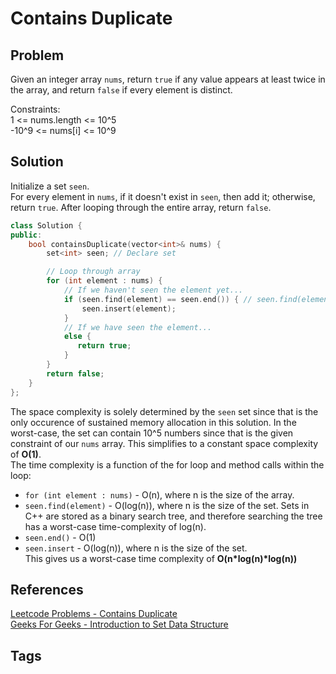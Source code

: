 # Contains Duplicate

## Problem
Given an integer array `nums`, return `true` if any value appears at least twice in the array, and return `false` if every element is distinct.

Constraints:  
1 <= nums.length <= 10^5  
-10^9 <= nums[i] <= 10^9  

## Solution
Initialize a set `seen`.  
For every element in `nums`, if it doesn't exist in `seen`, then add it; otherwise, return `true`. After looping through the entire array, return `false`. 

```c++
class Solution {
public:
    bool containsDuplicate(vector<int>& nums) {
        set<int> seen; // Declare set

        // Loop through array
        for (int element : nums) {
            // If we haven't seen the element yet...
            if (seen.find(element) == seen.end()) { // seen.find(element) returns an iterator pointing to the element in the set. If the element doesn't exist in the set, tthen the iterator points to the position after the last element in the set.   
                seen.insert(element);
            }
            // If we have seen the element...
            else {
               return true; 
            }
        }
        return false;
    }
};
```
The space complexity is solely determined by the `seen` set since that is the only occurence of sustained memory allocation in this solution. In the worst-case, the set can contain 10^5 numbers since that is the given constraint of our `nums` array. This simplifies to a constant space complexity of **O(1)**.  
The time complexity is a function of the for loop and method calls within the loop:  
* `for (int element : nums)` - O(n), where n is the size of the array.  
* `seen.find(element)` - O(log(n)), where n is the size of the set. Sets in C++ are stored as a binary search tree, and therefore searching the tree has a worst-case time-complexity of log(n).  
* `seen.end()` - O(1)  
* `seen.insert` - O(log(n)), where n is the size of the set.  
This gives us a worst-case time complexity of **O(n\*log(n)\*log(n))**

## References
[Leetcode Problems - Contains Duplicate](https://leetcode.com/problems/contains-duplicate/)  
[Geeks For Geeks - Introduction to Set Data Structure](https://www.geeksforgeeks.org/introduction-to-set-data-structure-and-algorithm-tutorials/)

## Tags
